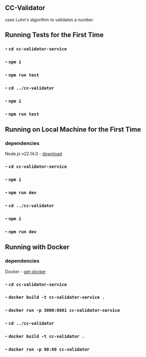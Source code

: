 ## CC-Validator

uses Luhn's algorithm to validates a number 


## Running Tests for the First Time
### - `cd cc-validator-service`
### - `npm i`
### - `npm run test`

### - `cd ../cc-validator`
### - `npm i`
### - `npm run test`

## Running on Local Machine for the First Time
### dependencies 
Node.js v22.14.0 - [download](https://nodejs.org/dist/v22.14.0/node-v22.14.0.pkg)

### - `cd cc-validator-service`
### - `npm i`
### - `npm run dev`

### - `cd ../cc-validator`
### - `npm i`
### - `npm run dev`

## Running with Docker
### dependencies
Docker - [get-docker](https://docs.docker.com/get-started/get-docker/)

### - `cd cc-validator-service`
### - `docker build -t cc-validator-service .`
### - `docker run -p 3000:8081 cc-validator-service`

### - `cd ../cc-validator`
### - `docker build -t cc-validator .`
### - `docker run -p 80:80 cc-validator`
